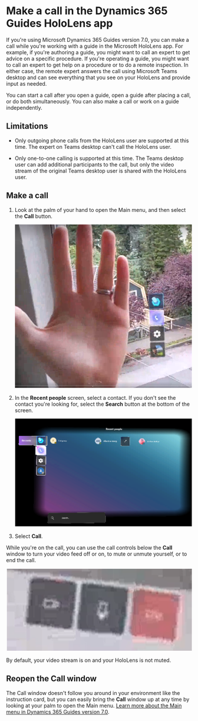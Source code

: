 # Make a call in the Dynamics 365 Guides HoloLens app

If you're using Microsoft Dynamics 365 Guides version 7.0, you can make a call while you're working with a guide in the Microsoft HoloLens app. For example, if you're authoring a guide, you might want to call an expert to get advice on a specific procedure. If you're operating a guide, you might want to call an expert to get help on a procedure or to do a remote inspection. In either case, the remote expert answers the call using Microsoft Teams desktop and can see everything that you see on your HoloLens and provide input as needed. 

You can start a call after you open a guide, open a guide after placing a call, or do both simultaneously. You can also make a call or work on a guide independently.

## Limitations

- Only outgoing phone calls from the HoloLens user are supported at this time. The expert on Teams desktop can't call the HoloLens user.

- Only one-to-one calling is supported at this time. The Teams desktop user can add additional participants to the call, but only the video stream of the original Teams desktop user is shared with the HoloLens user.

## Make a call

1. Look at the palm of your hand to open the Main menu, and then select the **Call** button.

    ![Screen shot of hand and Main menu.](media/main-menu.PNG "Screen shot of hand and Main menu")
    
2. In the **Recent people** screen, select a contact. If you don't see the contact you're looking for, select the **Search** button at the bottom of the screen. 

    ![Screen shot of Call submenu.](media/main-menu-call-submenu.PNG "Screen shot of Call submenu")
    
3. Select **Call**.

While you're on the call, you can use the call controls below the **Call** window to turn your video feed off or on, to mute or unmute yourself, or to end the call.

![Screen shot of call controls.](media/call-controls.PNG "Screen shot of call controls")

By default, your video stream is on and your HoloLens is not muted. 
    
## Reopen the Call window

The Call window doesn't follow you around in your environment like the instruction card, but you can easily bring the **Call** window up at any time by looking at your palm to open the Main menu. [Learn more about the Main menu in Dynamics 365 Guides version 7.0](main-menu.md).
